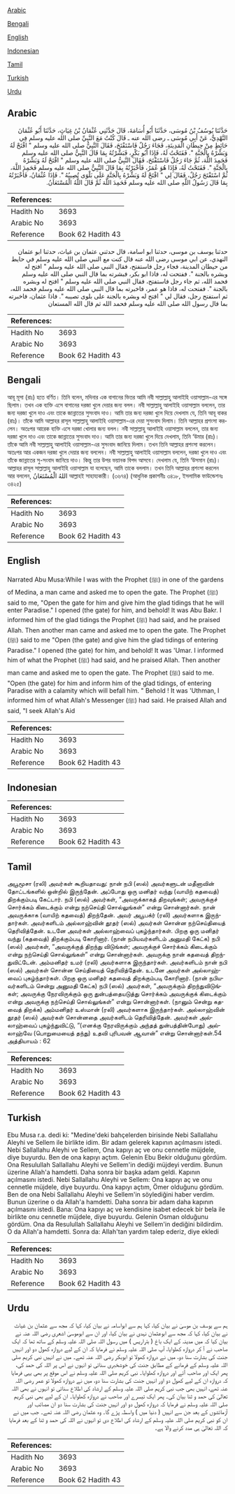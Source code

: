 [Arabic](#arabic)

[Bengali](#bengali)

[English](#english)

[Indonesian](#indonesian)

[Tamil](#tamil)

[Turkish](#turkish)

[Urdu](#urdu)

## Arabic


<div dir="rtl" lang="ar" style={{fontSize:'larger',backgroundColor:'#f8f9fa',padding:20}}>
حَدَّثَنَا يُوسُفُ بْنُ مُوسَى، حَدَّثَنَا أَبُو أُسَامَةَ، قَالَ حَدَّثَنِي عُثْمَانُ بْنُ غِيَاثٍ، حَدَّثَنَا أَبُو عُثْمَانَ النَّهْدِيُّ، عَنْ أَبِي مُوسَى ـ رضى الله عنه ـ قَالَ كُنْتُ مَعَ النَّبِيِّ صلى الله عليه وسلم فِي حَائِطٍ مِنْ حِيطَانِ الْمَدِينَةِ، فَجَاءَ رَجُلٌ فَاسْتَفْتَحَ، فَقَالَ النَّبِيُّ صلى الله عليه وسلم ‏"‏ افْتَحْ لَهُ وَبَشِّرْهُ بِالْجَنَّةِ ‏"‏‏.‏ فَفَتَحْتُ لَهُ، فَإِذَا أَبُو بَكْرٍ، فَبَشَّرْتُهُ بِمَا قَالَ النَّبِيُّ صلى الله عليه وسلم فَحَمِدَ اللَّهَ، ثُمَّ جَاءَ رَجُلٌ فَاسْتَفْتَحَ، فَقَالَ النَّبِيُّ صلى الله عليه وسلم ‏"‏ افْتَحْ لَهُ وَبَشِّرْهُ بِالْجَنَّةِ ‏"‏‏.‏ فَفَتَحْتُ لَهُ، فَإِذَا هُوَ عُمَرُ، فَأَخْبَرْتُهُ بِمَا قَالَ النَّبِيُّ صلى الله عليه وسلم فَحَمِدَ اللَّهَ، ثُمَّ اسْتَفْتَحَ رَجُلٌ، فَقَالَ لِي ‏"‏ افْتَحْ لَهُ وَبَشِّرْهُ بِالْجَنَّةِ عَلَى بَلْوَى تُصِيبُهُ ‏"‏‏.‏ فَإِذَا عُثْمَانُ، فَأَخْبَرْتُهُ بِمَا قَالَ رَسُولُ اللَّهِ صلى الله عليه وسلم فَحَمِدَ اللَّهَ ثُمَّ قَالَ اللَّهُ الْمُسْتَعَانُ‏.‏
</div>
<div style={{backgroundColor:'#f8f9fa',padding:20, marginBottom: 10}}><table> <thead> <tr> <th>References:</th> <th></th> </tr> </thead> <tbody><tr><td>Hadith No</td><td>3693</td></tr><tr><td>Arabic No</td><td>3693</td></tr><tr><td>Reference</td><td>Book 62 Hadith 43</td></tr></tbody></table></div>


<div dir="rtl" lang="ar" style={{fontSize:'larger',backgroundColor:'#f8f9fa',padding:20}}>
حدثنا يوسف بن موسى، حدثنا ابو اسامة، قال حدثني عثمان بن غياث، حدثنا ابو عثمان النهدي، عن ابي موسى رضى الله عنه قال كنت مع النبي صلى الله عليه وسلم في حايط من حيطان المدينة، فجاء رجل فاستفتح، فقال النبي صلى الله عليه وسلم " افتح له وبشره بالجنة ". ففتحت له، فاذا ابو بكر، فبشرته بما قال النبي صلى الله عليه وسلم فحمد الله، ثم جاء رجل فاستفتح، فقال النبي صلى الله عليه وسلم " افتح له وبشره بالجنة ". ففتحت له، فاذا هو عمر، فاخبرته بما قال النبي صلى الله عليه وسلم فحمد الله، ثم استفتح رجل، فقال لي " افتح له وبشره بالجنة على بلوى تصيبه ". فاذا عثمان، فاخبرته بما قال رسول الله صلى الله عليه وسلم فحمد الله ثم قال الله المستعان
</div>
<div style={{backgroundColor:'#f8f9fa',padding:20, marginBottom: 10}}><table> <thead> <tr> <th>References:</th> <th></th> </tr> </thead> <tbody><tr><td>Hadith No</td><td>3693</td></tr><tr><td>Arabic No</td><td>3693</td></tr><tr><td>Reference</td><td>Book 62 Hadith 43</td></tr></tbody></table></div>

## Bengali


<div dir="ltr" lang="bn" style={{fontSize:'larger',backgroundColor:'#f8f9fa',padding:20}}>
আবূ মূসা (রাঃ) হতে বর্ণিত। তিনি বলেন, মদিনার এক বাগানের ভিতর আমি নবী সাল্লাল্লাহু আলাইহি ওয়াসাল্লাম-এর সঙ্গে ছিলাম। তখন এক ব্যক্তি এসে বাগানের দরজা খুলে দেয়ার জন্য বলল। নবী সাল্লাল্লাহু আলাইহি ওয়াসাল্লাম বললেন, তার জন্য দরজা খুলে দাও এবং তাকে জান্নাতের সুসংবাদ দাও। আমি তার জন্য দরজা খুলে দিয়ে দেখলাম যে, তিনি আবূ বাকর (রাঃ)। তাঁকে আমি আল্লাহর রাসূল সাল্লাল্লাহু আলাইহি ওয়াসাল্লাম-এর দেয়া সুসংবাদ দিলাম। তিনি আল্লাহর প্রশংসা করলেন। অতঃপর আরেক ব্যক্তি এসে দরজা খোলার জন্য বলল। নবী সাল্লাল্লাহু আলাইহি ওয়াসাল্লাম বললেন, তার জন্য দরজা খুলে দাও এবং তাকে জান্নাতের সুসংবাদ দাও। আমি তার জন্য দরজা খুলে দিয়ে দেখলাম, তিনি ‘উমার (রাঃ)। তাঁকে আমি নবী সাল্লাল্লাহু আলাইহি ওয়াসাল্লাম-এর সুসংবাদ জানিয়ে দিলাম। তখন তিনি আল্লাহর প্রশংসা করলেন। অতঃপর আর একজন দরজা খুলে দেয়ার জন্য বললেন। নবী সাল্লাল্লাহু আলাইহি ওয়াসাল্লাম বললেন, দরজা খুলে দাও এবং তাঁকে জান্নাতের সু-সংবাদ জানিয়ে দাও। কিন্তু তার উপর ভয়ানক বিপদ আসবে। দেখলাম যে, তিনি ‘উসমান (রাঃ)। আল্লাহর রাসূল সাল্লাল্লাহু আলাইহি ওয়াসাল্লাম যা বলেছেন, আমি তাকে বললাম। তখন তিনি আল্লাহর প্রশংসা করলেন আর বললেন, اللهُ الْمُسْتَعَانُ আল্লাহই সাহায্যকারী। (৩৬৭৪) (আধুনিক প্রকাশনীঃ ৩৪১৮, ইসলামিক ফাউন্ডেশনঃ ৩৪২৫)
</div>
<div style={{backgroundColor:'#f8f9fa',padding:20, marginBottom: 10}}><table> <thead> <tr> <th>References:</th> <th></th> </tr> </thead> <tbody><tr><td>Hadith No</td><td>3693</td></tr><tr><td>Arabic No</td><td>3693</td></tr><tr><td>Reference</td><td>Book 62 Hadith 43</td></tr></tbody></table></div>

## English


<div dir="ltr" lang="en" style={{fontSize:'larger',backgroundColor:'#f8f9fa',padding:20}}>
Narrated Abu Musa:While I was with the Prophet (ﷺ) in one of the gardens of Medina, a man came and asked me to open the gate. The Prophet (ﷺ) said to me, "Open the gate for him and give him the glad tidings that he will enter Paradise." I opened (the gate) for him, and behold! It was Abu Bakr. I informed him of the glad tidings the Prophet (ﷺ) had said, and he praised Allah. Then another man came and asked me to open the gate. The Prophet (ﷺ) said to me "Open (the gate) and give him the glad tidings of entering Paradise." I opened (the gate) for him, and behold! It was 'Umar. I informed him of what the Prophet (ﷺ) had said, and he praised Allah. Then another man came and asked me to open the gate. The Prophet (ﷺ) said to me. "Open (the gate) for him and inform him of the glad tidings, of entering Paradise with a calamity which will befall him. " Behold ! It was 'Uthman, I informed him of what Allah's Messenger (ﷺ) had said. He praised Allah and said, "I seek Allah's Aid
</div>
<div style={{backgroundColor:'#f8f9fa',padding:20, marginBottom: 10}}><table> <thead> <tr> <th>References:</th> <th></th> </tr> </thead> <tbody><tr><td>Hadith No</td><td>3693</td></tr><tr><td>Arabic No</td><td>3693</td></tr><tr><td>Reference</td><td>Book 62 Hadith 43</td></tr></tbody></table></div>

## Indonesian


<div dir="ltr" lang="id" style={{fontSize:'larger',backgroundColor:'#f8f9fa',padding:20}}>

</div>
<div style={{backgroundColor:'#f8f9fa',padding:20, marginBottom: 10}}><table> <thead> <tr> <th>References:</th> <th></th> </tr> </thead> <tbody><tr><td>Hadith No</td><td>3693</td></tr><tr><td>Arabic No</td><td>3693</td></tr><tr><td>Reference</td><td>Book 62 Hadith 43</td></tr></tbody></table></div>

## Tamil


<div dir="ltr" lang="ta" style={{fontSize:'larger',backgroundColor:'#f8f9fa',padding:20}}>
அபூமூசா (ரலி) அவர்கள் கூறியதாவது: நான் நபி (ஸல்) அவர்களுடன் மதீனாவின் தோட்டங்களில் ஒன்றில் இருந்தேன். அப்போது ஒரு மனிதர் வந்து (வாயிற் கதவைத்) திறக்கும்படி கேட்டார். நபி (ஸல்) அவர்கள், “அவருக்காகத் திறவுங்கள்; அவருக்குச் சொர்க்கம் கிடைக்கும் என்று நற்செய்தி சொல்லுங்கள்” என்று சொன்னார்கள். நான் அவருக்காக (வாயிற் கதவைத்) திறந்தேன். அவர் அபூபக்ர் (ரலி) அவர்களாக இருந்தார்கள். அவர்களிடம் அல்லாஹ்வின் தூதர் (ஸல்) அவர்கள் சொன்ன நற்செய்தியைத் தெரிவித்தேன். உடனே அவர்கள் அல்லாஹ்வைப் புகழ்ந்தார்கள். பிறகு ஒரு மனிதர் வந்து (கதவைத்) திறக்கும்படி கோரினார். (நான் நபியவர்களிடம் அனுமதி கேட்க) நபி (ஸல்) அவர்கள், “அவருக்குத் திறந்து விடுங்கள்; அவருக்குச் சொர்க்கம் கிடைக்கும் என்று நற்செய்தி சொல்லுங்கள்” என்று சொன்னார்கள். அவருக்கு நான் கதவைத் திறந்துவிட்டேன். அம்மனிதர் உமர் (ரலி) அவர்களாக இருந்தார்கள். அவர்களிடம் நான் நபி (ஸல்) அவர்கள் சொன்ன செய்தியைத் தெரிவித்தேன். உடனே அவர்கள் அல்லாஹ்வைப் புகழ்ந்தார்கள். பிறகு ஒரு மனிதர் கதவைத் திறக்கும்படி கோரினார். (நான் நபியவர்களிடம் சென்று அனுமதி கேட்க) நபி (ஸல்) அவர்கள், “அவருக்கும் திறந்துவிடுங்கள்; அவருக்கு நேரவிருக்கும் ஒரு துன்பத்தையடுத்து சொர்க்கம் அவருக்குக் கிடைக்கும் என்று அவருக்கு நற்செய்தி சொல்லுங்கள்” என்று சொன்னார்கள். (நானும் சென்று கதவைத் திறக்க) அம்மனிதர் உஸ்மான் (ரலி) அவர்களாக இருந்தார்கள். அல்லாஹ்வின் தூதர் (ஸல்) அவர்கள் சொன்னதை அவர்களிடம் தெரிவித்தேன். அவர்கள் அல்லாஹ்வைப் புகழ்ந்துவிட்டு, “(எனக்கு நேரவிருக்கும் அந்தத் துன்பத்தின்போது) அல்லாஹ்வே (பொறுமையைத் தந்து) உதவி புரிபவன் ஆவான்” என்று சொன்னார்கள்.54 அத்தியாயம் : 62
</div>
<div style={{backgroundColor:'#f8f9fa',padding:20, marginBottom: 10}}><table> <thead> <tr> <th>References:</th> <th></th> </tr> </thead> <tbody><tr><td>Hadith No</td><td>3693</td></tr><tr><td>Arabic No</td><td>3693</td></tr><tr><td>Reference</td><td>Book 62 Hadith 43</td></tr></tbody></table></div>

## Turkish


<div dir="ltr" lang="tr" style={{fontSize:'larger',backgroundColor:'#f8f9fa',padding:20}}>
Ebu Musa r.a. dedi ki: "Medine'deki bahçelerden birisinde Nebi Sallallahu Aleyhi ve Sellem ile birlikte idim. Bir adam gelerek kapının açılmasını istedi. Nebi Sallallahu Aleyhi ve Sellem, Ona kapıyı aç ve onu cennetle müjdele, diye buyurdu. Ben de ona kapıyı açtım. Gelenin Ebu Bekir olduğunu gördüm. Ona Resulullah Sallallahu Aleyhi ve Sellem'in dediği müjdeyi verdim. Bunun üzerine Allah'a hamdetti. Daha sonra bir başka adam geldi. Kapının açılmasını istedi. Nebi Sallallahu Aleyhi ve Sellem: Ona kapıyı aç ve onu cennetle müjdele, diye buyurdu. Ona kapıyı açtım, Ömer olduğunu gördüm. Ben de ona Nebi Sallallahu Aleyhi ve Sellem'in söylediğini haber verdim. Bunun üzerine o da Allah'a hamdetti. Daha sonra bir adam daha kapının açılmasını istedi. Bana: Ona kapıyı aç ve kendisine isabet edecek bir bela ile birlikte onu cennetle müjdele, diye buyurdu. Gelenin Osman olduğunu gördüm. Ona da Resulullah Sallallahu Aleyhi ve Sellem'in dediğini bildirdim. O da Allah'a hamdetti. Sonra da: Allah'tan yardım talep ederiz, diye ekledi
</div>
<div style={{backgroundColor:'#f8f9fa',padding:20, marginBottom: 10}}><table> <thead> <tr> <th>References:</th> <th></th> </tr> </thead> <tbody><tr><td>Hadith No</td><td>3693</td></tr><tr><td>Arabic No</td><td>3693</td></tr><tr><td>Reference</td><td>Book 62 Hadith 43</td></tr></tbody></table></div>

## Urdu


<div dir="rtl" lang="ur" style={{fontSize:'larger',backgroundColor:'#f8f9fa',padding:20}}>
ہم سے یوسف بن موسیٰ نے بیان کیا، کہا ہم سے ابواسامہ نے بیان کیا، کہا کہ مجھ سے عثمان بن غیاث نے بیان کیا، کہا کہ مجھ سے ابوعثمان نہدی نے بیان کیا، اور ان سے ابوموسیٰ اشعری رضی اللہ عنہ نے بیان کیا کہ میں مدینہ کے ایک باغ ( بئراریس ) میں رسول اللہ صلی اللہ علیہ وسلم کے ساتھ تھا کہ ایک صاحب نے آ کر دروازہ کھلوایا، آپ صلی اللہ علیہ وسلم نے فرمایا کہ ان کے لیے دروازہ کھول دو اور انہیں جنت کی بشارت سنا دو، میں نے دروازہ کھولا تو ابوبکر رضی اللہ عنہ تھے۔ میں نے انہیں نبی کریم صلی اللہ علیہ وسلم کے فرمانے کے مطابق جنت کی خوشخبری سنائی تو انہوں نے اس پر اللہ کی حمد کی، پھر ایک اور صاحب آئے اور دروازہ کھلوایا۔ نبی کریم صلی اللہ علیہ وسلم نے اس موقع پر بھی یہی فرمایا کہ دروازہ ان کے لیے کھول دو اور انہیں جنت کی بشارت سنا دو، میں نے دروازہ کھولا تو عمر رضی اللہ عنہ تھے، انہیں بھی جب نبی کریم صلی اللہ علیہ وسلم کے ارشاد کی اطلاع سنائی تو انہوں نے بھی اللہ تعالیٰ کی حمد و ثنا بیان کی۔ پھر ایک تیسرے اور صاحب نے دروازہ کھلوایا۔ ان کے لیے بھی نبی کریم صلی اللہ علیہ وسلم نے فرمایا کہ دروازہ کھول دو اور انہیں جنت کی بشارت سنا دو ان مصائب اور آزمائشوں کے بعد جن سے انہیں ( دنیا میں ) واسطہ پڑے گا۔ وہ عثمان رضی اللہ عنہ تھے۔ جب میں نے ان کو نبی کریم صلی اللہ علیہ وسلم کے ارشاد کی اطلاع دی تو انہوں نے اللہ کی حمد و ثنا کے بعد فرمایا کہ اللہ تعالیٰ ہی مدد کرنے والا ہے۔
</div>
<div style={{backgroundColor:'#f8f9fa',padding:20, marginBottom: 10}}><table> <thead> <tr> <th>References:</th> <th></th> </tr> </thead> <tbody><tr><td>Hadith No</td><td>3693</td></tr><tr><td>Arabic No</td><td>3693</td></tr><tr><td>Reference</td><td>Book 62 Hadith 43</td></tr></tbody></table></div>